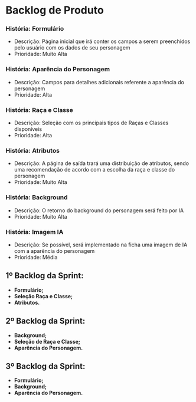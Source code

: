 # Backlog de Produto


### História: Formulário
- Descrição: Página inicial que irá conter os campos a serem preenchidos pelo usuário com os dados de seu personagem
- Prioridade: Muito Alta

### História: Aparência do Personagem
- Descrição: Campos para detalhes adicionais referente a aparência do personagem
- Prioridade: Alta

### História: Raça e Classe
- Descrição: Seleção com os principais tipos de Raças e Classes disponíveis
- Prioridade: Alta

### História: Atributos
- Descrição: A página de saída trará uma distribuição de atributos, sendo uma recomendação de acordo com a escolha da raça e classe do personagem
- Prioridade: Muito Alta

### História: Background
- Descrição: O retorno do background do personagem será feito por IA
- Prioridade: Muito Alta

### História: Imagem IA
- Descrição: Se possível, será implementado na ficha uma imagem de IA com a aparência do personagem
- Prioridade: Média


## 1º Backlog da Sprint:

- **Formulário;**
- **Seleção Raça e Classe;**
- **Atributos.**

## 2º Backlog da Sprint:

- **Background;**
- **Seleção de Raça e Classe;**
- **Aparência do Personagem.**

## 3º Backlog da Sprint:

- **Formulário;**
- **Background;**
- **Aparência do Personagem.**

